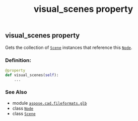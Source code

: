 ﻿---
title: visual_scenes property
second_title: Aspose.CAD for Python via .NET API References
description: 
type: docs
weight: 310
url: /python-net/aspose.cad.fileformats.glb/node/visual_scenes/
is_root: false
---

## visual_scenes property


Gets the collection of [`Scene`](/cad/python-net/aspose.cad.fileformats.glb/scene) instances that reference this [`Node`](/cad/python-net/aspose.cad.fileformats.glb/node).
### Definition:
```python
@property
def visual_scenes(self):
    ...
```

### See Also
* module [`aspose.cad.fileformats.glb`](../../)
* class [`Node`](/cad/python-net/aspose.cad.fileformats.glb/node)
* class [`Scene`](/cad/python-net/aspose.cad.fileformats.glb/scene)
